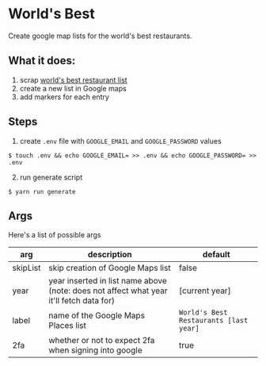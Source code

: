 # World's Best

Create google map lists for the world's best restaurants.

## What it does:

1. scrap [world's best restaurant list](https://www.theworlds50best.com/list/1-50)
2. create a new list in Google maps
3. add markers for each entry

## Steps

1. create `.env` file with `GOOGLE_EMAIL` and `GOOGLE_PASSWORD` values

```
$ touch .env && echo GOOGLE_EMAIL= >> .env && echo GOOGLE_PASSWORD= >> .env
```

2. run generate script

```
$ yarn run generate
```

## Args

Here's a list of possible args

| arg      | description                                                                             | default                                |
| -------- | --------------------------------------------------------------------------------------- | -------------------------------------- |
| skipList | skip creation of Google Maps list                                                       | false                                  |
| year     | year inserted in list name above (note: does not affect what year it'll fetch data for) | [current year]                         |
| label    | name of the Google Maps Places list                                                     | `World's Best Restaurants [last year]` |
| 2fa      | whether or not to expect 2fa when signing into google                                   | true                                   |
